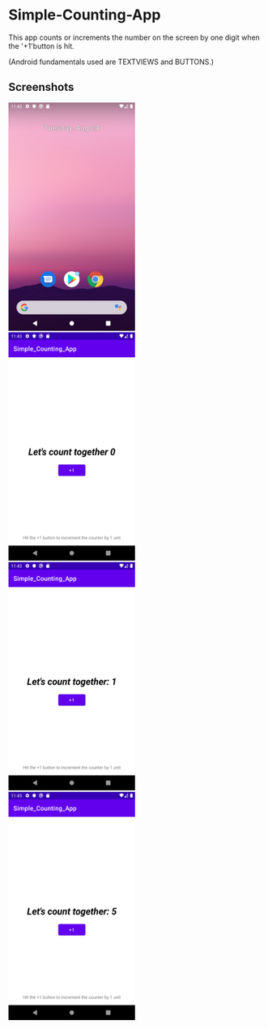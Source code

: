 # Simple-Counting-App
This app counts or increments the number on the screen by one digit when the '+1'button is hit.


(Android fundamentals used are TEXTVIEWS and BUTTONS.)

## Screenshots

<img src="/Doc-Images/Screenshot_1.png" width="250" height="450" > &nbsp;&nbsp;&nbsp;  <img src="/Doc-Images/Screenshot_2.png" width="250" height="450" >&nbsp;&nbsp;&nbsp; <img src="/Doc-Images/Screenshot_3.png" width="250" height="450" >
&nbsp;&nbsp;&nbsp; <img src="/Doc-Images/Screenshot_4.png" width="250" height="450" >
